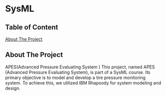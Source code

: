 # SysML
## Table of Content
[About The Project](#about-the-project)
<!-- ABOUT THE PROJECT -->
## About The Project
APES(Advanced Pressure Evaluating System )
This project, named APES (Advanced Pressure Evaluating System), is part of a SysML course. Its primary objective is to model and develop a tire pressure monitoring system. To achieve this, we utilized IBM Rhapsody for system modeling and design.
